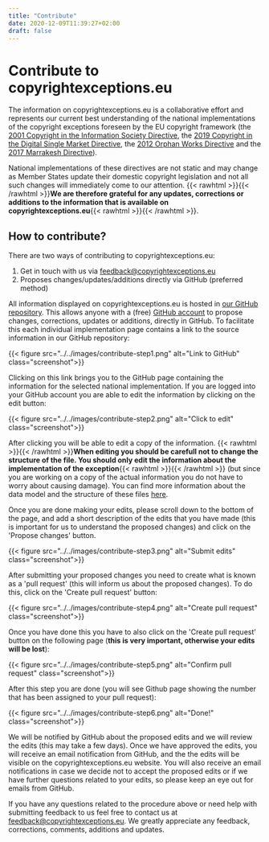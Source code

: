 ```yaml
---
title: "Contribute"
date: 2020-12-09T11:39:27+02:00 
draft: false
---
```

# Contribute to copyrightexceptions.eu

The information on copyrightexceptions.eu is a collaborative effort and represents our current best understanding of the national implementations of the copyright exceptions foreseen by the EU copyright framework (the [2001 Copyright in the Information Society Directive](https://eur-lex.europa.eu/legal-content/EN/TXT/?uri=CELEX:32001L0029), the [2019 Copyright in the Digital Single Market Directive](https://eur-lex.europa.eu/eli/dir/2019/790/oj), the [2012 Orphan Works Directive](https://eur-lex.europa.eu/legal-content/EN/TXT/?uri=celex%3A32012L0028) and the [2017 Marrakesh Directive](https://eur-lex.europa.eu/eli/dir/2017/1564/oj)). 

National implementations of these directives are not static and may change as Member States update their domestic copyright legislation and not all such changes will immediately come to our attention. {{< rawhtml >}}<span class="score1">{{< /rawhtml >}}**We are therefore grateful for any updates, corrections or additions to the information that is available on copyrightexceptions.eu**{{< rawhtml >}}</span>{{< /rawhtml >}}.

## How to contribute?

There are two ways of contributing to copyrightexceptions.eu:

1. Get in touch with us via [feedback@copyrightexceptions.eu](mailto:feedback@copyrightexceptions.eu)
2. Proposes changes/updates/additions directly via GitHub (preferred method)

All information displayed on copyrightexceptions.eu is hosted in [our GitHub repository](https://github.com/copyrightexceptions/copyrightexceptions.eu). This allows anyone with a (free) [GitHub account](https://github.com/join) to propose changes, corrections, updates or additions, directly in GitHub. To facilitate this each individual implementation page contains a link to the source information in our GitHub repository: 

{{< figure src="../../images/contribute-step1.png" alt="Link to GitHub" class="screenshot">}}

Clicking on this link brings you to the GitHub page containing the information for the selected national implementation. If you are logged into your GitHub account you are able to edit the information by clicking on the edit button: 

{{< figure src="../../images/contribute-step2.png" alt="Click to edit" class="screenshot">}}

After clicking you will be able to edit a copy of the information. {{< rawhtml >}}<span class="score1">{{< /rawhtml >}}**When editing you should be carefull not to change the structure of the file. You should only edit the information about the implementation of the exception**{{< rawhtml >}}</span>{{< /rawhtml >}} (but since you are working on a copy of the actual information you do not have to worry about causing damage). You can find more information about the data model and the structure of these files [here](../data-model/). 

Once you are done making your edits, please scroll down to the bottom of the page, and add a short description of the edits that you have made (this is important for us to understand the proposed changes) and click on the 'Propose changes' button.

{{< figure src="../../images/contribute-step3.png" alt="Submit edits" class="screenshot">}}

After submitting your proposed changes you need to create what is known as a 'pull request' (this will inform us about the proposed changes). To do this, click on the 'Create pull request' button:

{{< figure src="../../images/contribute-step4.png" alt="Create pull request" class="screenshot">}}

Once you have done this you have to also click on the 'Create pull request' button on the following page (**this is very important, otherwise your edits will be lost**):

{{< figure src="../../images/contribute-step5.png" alt="Confirm pull request" class="screenshot">}}

After this step you are done (you will see Github page showing the number that has been assigned to your pull request): 

{{< figure src="../../images/contribute-step6.png" alt="Done!" class="screenshot">}}

We will be notified by GitHub about the proposed edits and we will review the edits (this may take a few days). Once we have approved the edits, you will receive an email notification from GitHub, and the the edits will be visible on the copyrightexceptions.eu website. You will also receive an email notifications in case we decide not to accept the proposed edits or if we have further questions related to your edits, so please keep an eye out for emails from GitHub.

If you have any questions related to the procedure above or need help with submitting feedback to us feel free to contact us at [feedback@copyrightexceptions.eu](mailto:feedback@copyrightexceptions.eu). We greatly appreciate any feedback, corrections, comments, additions and updates.

